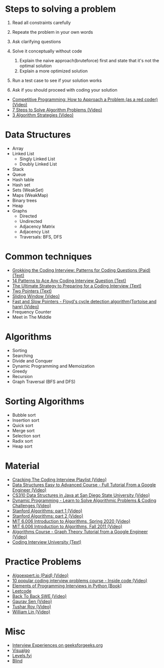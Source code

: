# Steps to solving a problem

1. Read all constraints carefully
2. Repeate the problem in your own words
3. Ask clarifying questions
4. Solve it conceptually without code

   1. Explain the naive approach(bruteforce) first and state that it's not the optimal solution
   2. Explain a more optimized solution

5. Run a test case to see if your solution works
6. Ask if you should proceed with coding your solution

- [Competitive Programming: How to Approach a Problem (as a red coder) (Video)](https://youtu.be/2TNyrw4hkIY)
- [7 Steps to Solve Algorithm Problems (Video)](https://youtu.be/GKgAVjJxh9w)
- [3 Algorithm Strategies (Video)](https://youtu.be/84UYVCluClQ)

# Data Structures

- Array
- Linked List
  - Singly Linked List
  - Doubly Linked List
- Stack
- Queue
- Hash table
- Hash set
- Sets (WeakSet)
- Maps (WeakMap)
- Binary trees
- Heap
- Graphs
  - Directed
  - Undirected
  - Adjacency Matrix
  - Adjacency List
  - Traversals: BFS, DFS

# Common techniques
- [Grokking the Coding Interview: Patterns for Coding Questions (Paid) (Text)](https://www.educative.io/courses/grokking-the-coding-interview)
- [14 Patterns to Ace Any Coding Interview Question (Text)](https://hackernoon.com/14-patterns-to-ace-any-coding-interview-question-c5bb3357f6ed)
- [The Ultimate Strategy to Preparing for a Coding Interview (Text)](https://medium.com/better-programming/the-ultimate-strategy-to-preparing-for-the-coding-interview-ee9f7eb439f3)
- [Two Pointers (Text)](https://www.geeksforgeeks.org/two-pointers-technique/)
- [Sliding Window (Video)](https://youtu.be/MK-NZ4hN7rs)
- [Fast and Slow Pointers - Floyd's cycle detection algorithm(Tortoise and hare) (Video)](https://youtu.be/PvrxZaH_eZ4)
- Frequency Counter
- Meet in The Middle

# Algorithms

- Sorting
- Searching
- Divide and Conquer
- Dynamic Programming and Memoization
- Greedy
- Recursion
- Graph Traversal (BFS and DFS)

# Sorting Algorithms

- Bubble sort
- Insertion sort
- Quick sort
- Merge sort
- Selection sort
- Radix sort
- Heap sort

# Material

- [Cracking The Coding Interview Playlist (Video)](https://www.youtube.com/playlist?list=PLX6IKgS15Ue02WDPRCmYKuZicQHit9kFt)
- [Data Structures Easy to Advanced Course - Full Tutorial From a Google Engineer (Video)](https://www.youtube.com/playlist?list=PLDV1Zeh2NRsB6SWUrDFW2RmDotAfPbeHu)
- [CS310 Data Structures in Java at San Diego State University (Video)](https://www.youtube.com/playlist?list=PLpPXw4zFa0uKKhaSz87IowJnOTzh9tiBk)
- [Dynamic Programming - Learn to Solve Algorithmic Problems & Coding Challenges (Video)](https://youtu.be/oBt53YbR9Kk)
- [Stanford Algorithms: part 1 (Video)](https://www.youtube.com/playlist?list=PLXFMmlk03Dt7Q0xr1PIAriY5623cKiH7V)
- [Stanford Algorithms: part 2 (Video)](https://www.youtube.com/playlist?list=PLXFMmlk03Dt5EMI2s2WQBsLsZl7A5HEK6)
- [MIT 6.006 Introduction to Algorithms, Spring 2020 (Video)](https://www.youtube.com/playlist?list=PLUl4u3cNGP63EdVPNLG3ToM6LaEUuStEY)
- [MIT 6.006 Introduction to Algorithms, Fall 2011 (Video)](https://www.youtube.com/playlist?list=PLUl4u3cNGP61Oq3tWYp6V_F-5jb5L2iHb)
- [Algorithms Course - Graph Theory Tutorial from a Google Engineer (Video)](https://www.youtube.com/playlist?list=PLDV1Zeh2NRsDGO4--qE8yH72HFL1Km93P)
- [Coding Interview University (Text)](https://github.com/jwasham/coding-interview-university)

# Practice Problems

- [Algoexpert.io (Paid) (Video)](https://algoexpert.io)
- [10 popular coding interview problems course - Inside code (Video)](https://youtu.be/o3DUXPRyvT8)
- [Elements of Programming Interviews in Python [Book]](https://www.goodreads.com/book/show/34791936-elements-of-programming-interviews-in-python)
- [Leetcode](http://leetcode.com)
- [Back To Back SWE (Video)](https://www.youtube.com/c/BackToBackSWE/playlists)
- [Gaurav Sen (Video)](https://www.youtube.com/playlist?list=PLMCXHnjXnTnucEu8lYMatA23OOi_De3Zp)
- [Tushar Roy (Video)](https://www.youtube.com/user/tusharroy2525/playlists?view=1&sort=dd&shelf_id=0)
- [William Lin (Video)](https://www.youtube.com/channel/UCKuDLsO0Wwef53qdHPjbU2Q/playlists)

# Misc

- [Interview Experiences on geeksforgeeks.org](https://www.geeksforgeeks.org/company-interview-corner/)
- [Visualgo](https://visualgo.net/en)
- [Levels.fyi](https://www.levels.fyi)
- [Blind](https://www.teamblind.com/topics/Job-Groups/Software-Engineering)
